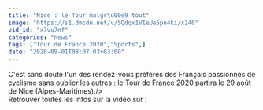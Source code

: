 ```yaml
---
title: "Nice : le Tour malgr\u00e9 tout"
image: "https://s1.dmcdn.net/v/SQdqx1VIeUe5pn4ki/x240"
vid_id: "x7vu7nf"
categories: "news"
tags: ["Tour de France 2020","Sports",]
date: "2020-09-01T08:07:03+03:00"
---
```

C'est sans doute l'un des rendez-vous préférés des Français passionnés de cyclisme sans oublier les autres : le Tour de France 2020 partira le 29 août de Nice (Alpes-Maritimes)./&gt;  <br>Retrouver toutes les infos sur la vidéo sur : 
